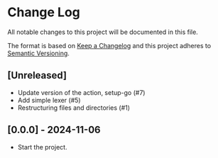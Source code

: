 # Change Log
All notable changes to this project will be documented in this file.

The format is based on [Keep a Changelog](https://keepachangelog.com/)
and this project adheres to [Semantic Versioning](https://semver.org/).

## [Unreleased]
- Update version of the action, setup-go (#7)
- Add simple lexer (#5)
- Restructuring files and directories (#1)

## [0.0.0] - 2024-11-06
- Start the project.
